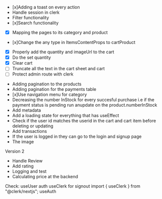 - [x]Adding a toast on every action
- Handle session in clerk
- Filter functionality
- [x]Search functionality
- [x] Mapping the pages to its category and product
- [x]Change the any type in ItemsContentProps to cartProduct
- [x] Properly add the quantity and imageUrl to the cart
- [x] Do the set quantity
- [x] Clear cart
- [ ] Truncate all the text in the cart sheet and cart
- [ ] Protect admin route with clerk
- Adding pagination to the products
- Adding pagination for the payments table
- [x]Use navigation menu for category
- Decreasing the number InStock for every succesful purchase i.e if the payment status is pending run anupdate on the product.numberInStock
- Add metadata
- Add a loading state for everything that has useEffect
- Check if the user id matches the userid in the cart and cart item before deleting or updating
- Add transactions
- If the user is logged in they can go to the login and signup page
- The image

Version 2
- Handle Review
- Add rating
- Logging and test
- Calculating price at the backend


Check: 
useUser
auth
useClerk for signout import { useClerk } from "@clerk/nextjs";
useAuth
